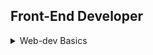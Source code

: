 ## Front-End Developer

<details>
    <summary>Web-dev Basics</summary>
    
## Projects on Web-dev

### Basic Project

|Profile Page![Profile Info Page](./Projects/profile_info/pfi_project.png)|Google Clone front-end![Google clone front-end](./Projects/google_clone/gc_project.png)|
|--|--|
|Digital Buisness Card![Digital buisness card](./Projects/digital_business_card/dbc_project.png)|Space Exploration![Space Exploration](./Projects/space_exploration/se_project.png)|
|Birthday Gift Site![Birthday gift site](./Projects/birthday_gift_site/bg_project.png)|Hometown Homepage![Hometown Homepage](./Projects/Hometown%20homepage/hh_project.png)|
|People Counter![People Counter](./Projects/people_counter/pc_project.png)|Black Jack Game![Black Jack Game](./Projects/black_jack_game/bjg_project.png)|


</details>

